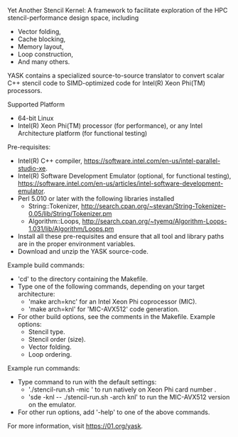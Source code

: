 Yet Another Stencil Kernel: A framework to facilitate exploration of the HPC
stencil-performance design space, including

* Vector folding,
* Cache blocking,
* Memory layout,
* Loop construction,
* And many others.

YASK contains a specialized source-to-source translator to convert scalar
C++ stencil code to SIMD-optimized code for Intel(R) Xeon Phi(TM)
processors.

Supported Platform
* 64-bit Linux
* Intel(R) Xeon Phi(TM) processor (for performance), or any Intel Architecture platform (for functional testing)

Pre-requisites:
* Intel(R) C++ compiler,
  https://software.intel.com/en-us/intel-parallel-studio-xe.
* Intel(R) Software Development Emulator (optional, for functional testing),
  https://software.intel.com/en-us/articles/intel-software-development-emulator.
* Perl 5.010 or later with the following libraries installed
  * String::Tokenizer,
    http://search.cpan.org/~stevan/String-Tokenizer-0.05/lib/String/Tokenizer.pm
  * Algorithm::Loops,
    http://search.cpan.org/~tyemq/Algorithm-Loops-1.031/lib/Algorithm/Loops.pm
* Install all these pre-requisites  and ensure that all
  tool and library paths are in the proper environment variables.
* Download and unzip the YASK source-code.

Example build commands:
* 'cd' to the directory containing the Makefile.
* Type one of the following commands, depending on your target architecture:
  * 'make arch=knc' for an Intel Xeon Phi coprocessor (MIC).
  * 'make arch=knl' for 'MIC-AVX512' code generation.
* For other build options, see the comments in the Makefile. Example options:
  * Stencil type.
  * Stencil order (size).
  * Vector folding.
  * Loop ordering.

Example run commands:
* Type  command to run with the default settings:
  * './stencil-run.sh -mic <n>' to run natively on Xeon Phi card number <n>.
  * 'sde -knl -- ./stencil-run.sh -arch knl' to run the MIC-AVX512 version on
    the emulator.
* For other run options, add '-help' to one of the above commands.

For more information, visit https://01.org/yask.
